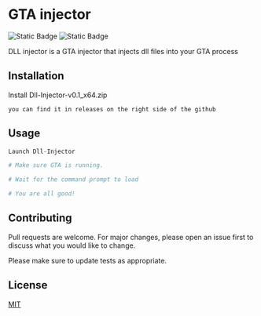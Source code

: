 # GTA injector

![Static Badge](https://img.shields.io/badge/Status%3A-_Working-green) ![Static Badge](https://img.shields.io/badge/Discord-_pajaa-blue)



DLL injector is a GTA injector that injects dll files into your GTA process

## Installation

Install Dll-Injector-v0.1_x64.zip

```
you can find it in releases on the right side of the github
```

## Usage

```python
Launch Dll-Injector

# Make sure GTA is running.

# Wait for the command prompt to load

# You are all good!
```

## Contributing

Pull requests are welcome. For major changes, please open an issue first
to discuss what you would like to change.

Please make sure to update tests as appropriate.

## License

[MIT](https://choosealicense.com/licenses/mit/)
